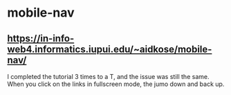# mobile-nav
 
## https://in-info-web4.informatics.iupui.edu/~aidkose/mobile-nav/

I completed the tutorial 3 times to a T, and the issue was still the same. When you click on the links in fullscreen mode, the jumo down and back up.
